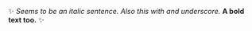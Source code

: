 :sparkles: *Seems to be an italic sentence.*
_Also this with and underscore._
**A bold text too.** :sparkles:
